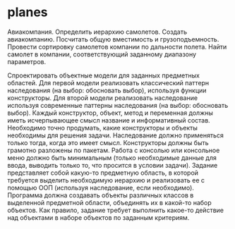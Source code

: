 # planes

Авиакомпания. Определить иерархию самолетов. Создать авиакомпанию. Посчитать общую вместимость и грузоподъемность. Провести сортировку самолетов компании по дальности полета. Найти самолет в компании, соответствующий заданному диапазону параметров.

Спроектировать объектные модели для заданных предметных областей. Для первой модели реализовать классический паттерн наследования (на выбор: обосновать выбор), используя функции конструкторы. Для второй модели реализовать наследование используя современные паттерны наследования (на выбор: обосновать выбор).
Каждый конструктор, объект, метод и переменная должны иметь исчерпывающее смысл название и информативный состав. Необходимо точно продумать, какие конструкторы и объекты необходимы для решения задачи. Наследование должно применяться только тогда, когда это имеет смысл. Конструкторы должны быть грамотно разложены по пакетам. Работа с консолью или консольное меню должно быть минимальным (только необходимые данные для ввода, выводить только то, что просится в условии задачи). Задание представляет собой какую-то предметную область, в которой требуется выделить необходимую иерархию и реализовать ее с помощью ООП (используя наследование, если необходимо). Программа должна создавать объекты различных классов в выделенной предметной области, объединять их в какой-то набор объектов. Как правило, задание требует выполнить какое-то действие над объектами в наборе объектов по заданным критериям.

